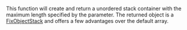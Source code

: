 This function will create and return a unordered stack container with the maximum length specified by the parameter. The returned object is a [FixObjectStack](/scripting/scripting-api/fixobjectstack) and offers a few advantages over the default array.